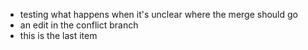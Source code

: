 - testing what happens when it's unclear where the merge should go
- an edit in the conflict branch
- this is the last item
